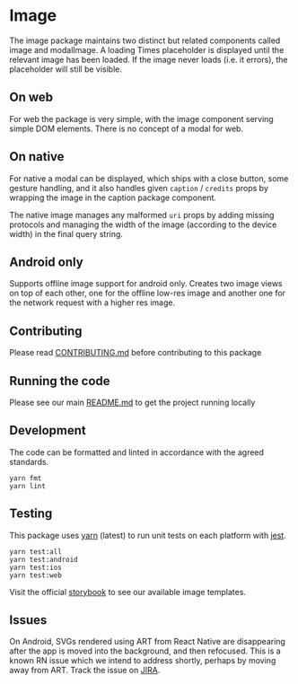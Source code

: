 # Image

The image package maintains two distinct but related components called image and
modalImage. A loading Times placeholder is displayed until the relevant image
has been loaded. If the image never loads (i.e. it errors), the placeholder will
still be visible.

## On web

For web the package is very simple, with the image component serving simple DOM
elements. There is no concept of a modal for web.

## On native

For native a modal can be displayed, which ships with a close button, some
gesture handling, and it also handles given `caption` / `credits` props by
wrapping the image in the caption package component.

The native image manages any malformed `uri` props by adding missing protocols
and managing the width of the image (according to the device width) in the final
query string.

## Android only

Supports offline image support for android only. Creates two image views on top of each other, one for the offline low-res image and another one for the network request with a higher res image.

## Contributing

Please read [CONTRIBUTING.md](./CONTRIBUTING.md) before contributing to this
package

## Running the code

Please see our main [README.md](../README.md) to get the project running locally

## Development

The code can be formatted and linted in accordance with the agreed standards.

```
yarn fmt
yarn lint
```

## Testing

This package uses [yarn](https://yarnpkg.com) (latest) to run unit tests on each
platform with [jest](https://facebook.github.io/jest/).

```
yarn test:all
yarn test:android
yarn test:ios
yarn test:web
```

Visit the official
[storybook](http://components.thetimes.co.uk/?knob-Size%20of%20ad%20placeholder%3A=default&selectedKind=Primitives%2FImage&selectedStory=Fills%20parent%20width&full=0&addons=1&stories=1&panelRight=0&addonPanel=storybooks%2Fstorybook-addon-knobs)
to see our available image templates.

## Issues

On Android, SVGs rendered using ART from React Native are disappearing after the
app is moved into the background, and then refocused. This is a known RN issue
which we intend to address shortly, perhaps by moving away from ART. Track the
issue on [JIRA](https://nidigitalsolutions.jira.com/browse/REPLAT-3385).
